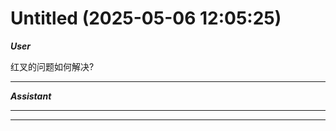 <!-- Generated by SpecStory -->

# Untitled (2025-05-06 12:05:25)

_**User**_

红叉的问题如何解决?

---

_**Assistant**_



---



---

